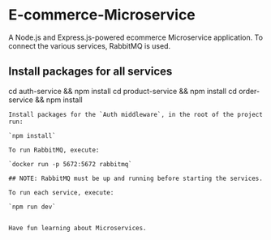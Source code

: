 # E-commerce-Microservice
A Node.js and Express.js-powered ecommerce Microservice application. To connect the various services, RabbitMQ is used.

## Install packages for all services
cd auth-service && npm install
cd product-service && npm install
cd order-service && npm install
```
Install packages for the `Auth middleware`, in the root of the project run:

`npm install`

To run RabbitMQ, execute:

`docker run -p 5672:5672 rabbitmq`

## NOTE: RabbitMQ must be up and running before starting the services.

To run each service, execute:

`npm run dev`


Have fun learning about Microservices.
